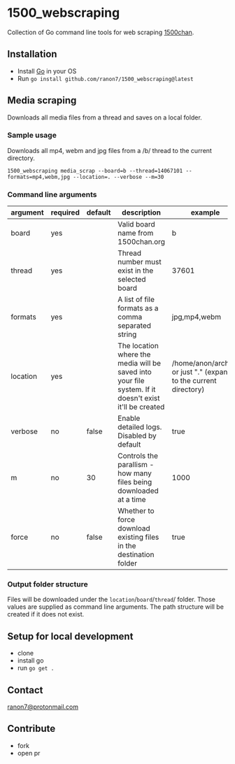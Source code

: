 # 1500_webscraping

Collection of Go command line tools for web scraping [1500chan](https://1500chan.org).

## Installation

- Install [Go](https://go.dev/doc/install) in your OS
- Run `go install github.com/ranon7/1500_webscraping@latest`

## Media scraping

Downloads all media files from a thread and saves on a local folder.

### Sample usage

Downloads all mp4, webm and jpg files from a /b/ thread to the current directory.

```shell
1500_webscraping media_scrap --board=b --thread=14067101 --formats=mp4,webm,jpg --location=. --verbose --m=30
```

### Command line arguments

| argument | required | default | description                                                                                            | example                                                           |
|----------|----------|---------|--------------------------------------------------------------------------------------------------------|-------------------------------------------------------------------|
| board    | yes      |         | Valid board name from 1500chan.org                                                                     | b                                                                 |
| thread   | yes      |         | Thread number must exist in the selected board                                                         | 37601                                                             |
| formats  | yes      |         | A list of file formats as a comma separated string                                                     | jpg,mp4,webm                                                      |
| location | yes      |         | The location where the media will be saved into your file system. If it doesn't exist it'll be created | /home/anon/archive or just "." (expands to the current directory) |
| verbose  | no       | false   | Enable detailed logs. Disabled by default                                                              | true                                                              |
| m        | no       | 30      | Controls the parallism - how many files being downloaded at a time                                     | 1000                                                              |
| force        | no       | false      | Whether to force download existing files in the destination folder                                     | true                                                              |

### Output folder structure

Files will be downloaded under the `location`/`board`/`thread`/ folder. Those values are supplied as command line arguments. The path structure will be created if it does not exist.

## Setup for local development

- clone
- install go
- run `go get .`

## Contact

<ranon7@protonmail.com>

## Contribute

- fork
- open pr
